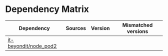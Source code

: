 # Dependency Matrix

Dependency | Sources | Version | Mismatched versions
---------- | ------- | ------- | -------------------
[it-beyondit/node_pod2](https://github.com/it-beyondit/node_pod2.git) |  | []() | 
